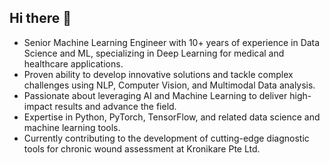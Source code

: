 ## Hi there 👋

<!--
**moaddeli/moaddeli** is a ✨ _special_ ✨ repository because its `README.md` (this file) appears on your GitHub profile.

Here are some ideas to get you started:

- 🔭 I’m currently working on ...
- 🌱 I’m currently learning ...
- 👯 I’m looking to collaborate on ...
- 🤔 I’m looking for help with ...
- 💬 Ask me about ...
- 📫 How to reach me: ...
- 😄 Pronouns: ...
- ⚡ Fun fact: ...
-->
- Senior Machine Learning Engineer with 10+ years of experience in Data Science and ML, specializing in Deep Learning for medical and healthcare applications.
- Proven ability to develop innovative solutions and tackle complex challenges using NLP, Computer Vision, and Multimodal Data analysis.
- Passionate about leveraging AI and Machine Learning to deliver high-impact results and advance the field.
- Expertise in Python, PyTorch, TensorFlow, and related data science and machine learning tools.
- Currently contributing to the development of cutting-edge diagnostic tools for chronic wound assessment at Kronikare Pte Ltd.
